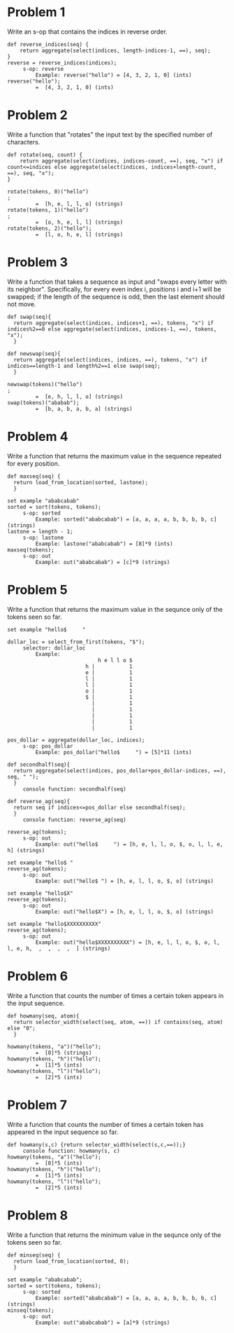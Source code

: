 # Problem 1
Write an s-op that contains the indices in reverse order.

```
def reverse_indices(seq) {
    return aggregate(select(indices, length-indices-1, ==), seq);
}
reverse = reverse_indices(indices);
     s-op: reverse
         Example: reverse("hello") = [4, 3, 2, 1, 0] (ints)
reverse("hello");
         =  [4, 3, 2, 1, 0] (ints)
```

# Problem 2
Write a function that "rotates" the input text by the specified number of characters.

```
def rotate(seq, count) {
    return aggregate(select(indices, indices-count, ==), seq, "x") if count<=indices else aggregate(select(indices, indices+length-count, ==), seq, "x");
}

rotate(tokens, 0)("hello")
;
         =  [h, e, l, l, o] (strings)
rotate(tokens, 1)("hello")
;
         =  [o, h, e, l, l] (strings)
rotate(tokens, 2)("hello");
         =  [l, o, h, e, l] (strings)
```

# Problem 3
Write a function that takes a sequence as input and "swaps every letter with its neighbor". Specifically, for every even index i, positions i and i+1 will be swapped; if the length of the sequence is odd, then the last element should not move.

```
def swap(seq){
  return aggregate(select(indices, indices+1, ==), tokens, "x") if indices%2==0 else aggregate(select(indices, indices-1, ==), tokens, "x");
  }

def newswap(seq){
  return aggregate(select(indices, indices, ==), tokens, "x") if indices==length-1 and length%2==1 else swap(seq);
  }

newswap(tokens)("hello")
;
         =  [e, h, l, l, o] (strings)
swap(tokens)("ababab");
         =  [b, a, b, a, b, a] (strings)
```

# Problem 4
Write a function that returns the maximum value in the sequence repeated for every position.

```
def maxseq(seq) {
  return load_from_location(sorted, lastone);
  }

set example "ababcabab"
sorted = sort(tokens, tokens);
     s-op: sorted
         Example: sorted("ababcabab") = [a, a, a, a, b, b, b, b, c] (strings)
lastone = length - 1;
     s-op: lastone
         Example: lastone("ababcabab") = [8]*9 (ints)
maxseq(tokens);
     s-op: out
         Example: out("ababcabab") = [c]*9 (strings)
```

# Problem 5
Write a function that returns the maximum value in the sequnce only of the tokens seen so far.

```
set example "hello$     "

dollar_loc = select_from_first(tokens, "$");
     selector: dollar_loc
         Example:
                             h e l l o $
                         h |           1
                         e |           1
                         l |           1
                         l |           1
                         o |           1
                         $ |           1
                           |           1
                           |           1
                           |           1
                           |           1
                           |           1

pos_dollar = aggregate(dollar_loc, indices);
     s-op: pos_dollar
         Example: pos_dollar("hello$     ") = [5]*11 (ints)

def secondhalf(seq){
  return aggregate(select(indices, pos_dollar+pos_dollar-indices, ==), seq, " ");
  }
     console function: secondhalf(seq)

def reverse_ag(seq){
  return seq if indices<=pos_dollar else secondhalf(seq);
  }
     console function: reverse_ag(seq)

reverse_ag(tokens);
     s-op: out
         Example: out("hello$     ") = [h, e, l, l, o, $, o, l, l, e, h] (strings)

set example "hello$ "
reverse_ag(tokens);
     s-op: out
         Example: out("hello$ ") = [h, e, l, l, o, $, o] (strings)

set example "hello$X"
reverse_ag(tokens);
     s-op: out
         Example: out("hello$X") = [h, e, l, l, o, $, o] (strings)

set example "hello$XXXXXXXXXX"
reverse_ag(tokens);
     s-op: out
         Example: out("hello$XXXXXXXXXX") = [h, e, l, l, o, $, o, l, l, e, h,  ,  ,  ,  ,  ] (strings)
```

# Problem 6
Write a function that counts the number of times a certain token appears in the input sequence.

```
def howmany(seq, atom){
  return selector_width(select(seq, atom, ==)) if contains(seq, atom) else "0";
  }

howmany(tokens, "a")("hello");
         =  [0]*5 (strings)
howmany(tokens, "h")("hello");
         =  [1]*5 (ints)
howmany(tokens, "l")("hello");
         =  [2]*5 (ints)
```

# Problem 7
Write a function that counts the number of times a certain token has appeared in the input sequence so far.

```
def howmany(s,c) {return selector_width(select(s,c,==));}
     console function: howmany(s, c)
howmany(tokens, "a")("hello");
         =  [0]*5 (ints)
howmany(tokens, "h")("hello");
         =  [1]*5 (ints)
howmany(tokens, "l")("hello");
         =  [2]*5 (ints)
```

# Problem 8
Write a function that returns the minimum value in the sequnce only of the tokens seen so far.

```
def minseq(seq) {
  return load_from_location(sorted, 0);
  }

set example "ababcabab";
sorted = sort(tokens, tokens);
     s-op: sorted
         Example: sorted("ababcabab") = [a, a, a, a, b, b, b, b, c] (strings)
minseq(tokens);
     s-op: out
         Example: out("ababcabab") = [a]*9 (strings)
```

